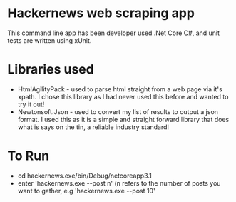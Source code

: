 # Hackernews web scraping app

This command line app has been developer used .Net Core C#, and unit tests are written using xUnit. 


# Libraries used

* HtmlAgilityPack - used to parse html straight from a web page via it's xpath. I chose this library as I had never used this before and  wanted to try it out! 
* Newtonsoft.Json - used to convert my list of results to output a json format. I used this as it is a simple and straight forward library that does what is says on the tin, a reliable industry standard! 

# To Run

* cd hackernews.exe/bin/Debug/netcoreapp3.1
* enter 'hackernews.exe --post n' (n refers to the number of posts you want to gather, e.g 'hackernews.exe --post 10'
